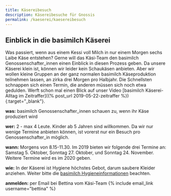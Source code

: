 ```yaml
---
title: Käsereibesuch
description: Käsereibesuche für Gnossis
permalink: /kaeserei/kaesereibesuch
---
```


## Einblick in die basimilch Käserei

Was passiert, wenn aus einem Kessi voll Milch in nur einem Morgen sechs Laibe Käse entstehen? Gerne will das Käsi-Team den basimilch Genossenschafter_innen einen Einblick in diesen Prozess geben. Da unsere Käserei klein ist, können wir leider kein Schaukäsen anbieten. Aber wir wollen kleine Gruppen an der ganz normalen basimilch Käseproduktion teilnehmen lassen, an zirka drei Morgen pro Halbjahr. Die Schnellsten schnappen sich einen Termin, die anderen müssen sich noch etwa gedulden. Werft schon mal einen Blick auf unser Video  [basimilch Käserei-Alltag im Zeitraffer]({% post_url 2019-05-22-zeitraffer %}){:target="_blank"}.

**was:** basimilch Genossenschafter_innen schauen zu, wenn ihr Käse produziert wird

**wer:** 2 - max 4 Leute. Kinder ab 5 Jahren sind willkommen. Da wir nur wenige Termine anbieten können, ist vorerst 
nur ein Besuch pro Genossenschafter_in möglich.

**wann:** Morgens von 8.15-11.30. Im 2019 bieten wir folgende drei Termine an: Samstag 5. Oktober, Sonntag 27. Oktober, und Sonntag 24. November. Weitere Termine wird es im 2020 geben.

**wie:** In der Käserei ist Hygiene höchstes Gebot, darum saubere Kleider anziehen. Weiter bitte die [basimilch Hygieneinformationen](https://basimil.ch/abo/mitarbeit#hygieneinformationen) beachten. 

**anmelden:** per Email bei Bettina vom Käsi-Team {% include email_link username="bettina" %}

